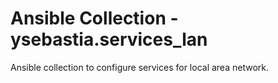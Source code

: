 # Ansible Collection - ysebastia.services_lan

Ansible collection to configure services for local area network.
